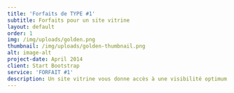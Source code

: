 ```yaml
---
title: 'Forfaits de TYPE #1'
subtitle: Forfaits pour un site vitrine
layout: default
order: 1
img: /img/uploads/golden.png
thumbnail: /img/uploads/golden-thumbnail.png
alt: image-alt
project-date: April 2014
client: Start Bootstrap
service: 'FORFAIT #1'
description: Un site vitrine vous donne accès à une visibilité optimum....
---
```

